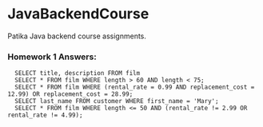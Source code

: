 # JavaBackendCourse
Patika Java backend course assignments.

### Homework 1 Answers:

```MySql
  SELECT title, description FROM film
  SELECT * FROM film WHERE length > 60 AND length < 75;
  SELECT * FROM film WHERE (rental_rate = 0.99 AND replacement_cost = 12.99) OR replacement_cost = 28.99;
  SELECT last_name FROM customer WHERE first_name = 'Mary';
  SELECT * FROM film WHERE length <= 50 AND (rental_rate != 2.99 OR rental_rate != 4.99);
```
